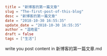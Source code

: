 ```toml
title = "新博客的第一篇文章"
slug = "The-first-post-of-this-blog"
desc = "新博客的第一篇文章"
date = "2018-10-30 16:55:35"
update_date = "2018-10-30 16:55:35"
author = "温皓星"
draft = false
tags = ["生活"]
```

write you post content in 新博客的第一篇文章.md